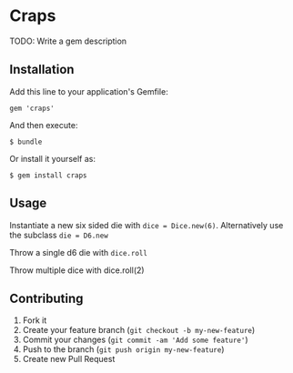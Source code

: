 # Craps

TODO: Write a gem description

## Installation

Add this line to your application's Gemfile:

    gem 'craps'

And then execute:

    $ bundle

Or install it yourself as:

    $ gem install craps

## Usage

  Instantiate a new six sided die with `dice = Dice.new(6)`. Alternatively use the subclass `die = D6.new`

  Throw a single d6 die with `dice.roll`

  Throw multiple dice with dice.roll(2) 

## Contributing

1. Fork it
2. Create your feature branch (`git checkout -b my-new-feature`)
3. Commit your changes (`git commit -am 'Add some feature'`)
4. Push to the branch (`git push origin my-new-feature`)
5. Create new Pull Request
